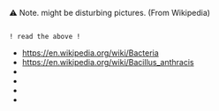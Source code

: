 
⚠️ Note. might be disturbing pictures. (From Wikipedia)

```

! read the above !

```



- https://en.wikipedia.org/wiki/Bacteria
- https://en.wikipedia.org/wiki/Bacillus_anthracis
-
-
-
- 
